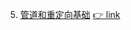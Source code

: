 5. [管道和重定向基础](https://github.com/SublimeCT/note/tree/master/Linux/docs/shell/pipe.md) [:point_right: link](http://www.cnblogs.com/f-ck-need-u/p/7325378.html)


